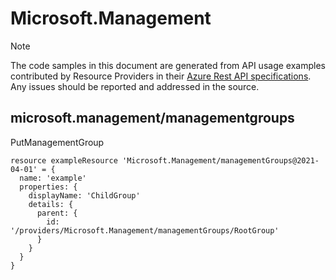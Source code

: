 # Microsoft.Management
  
> [!NOTE]
> The code samples in this document are generated from API usage examples contributed by Resource Providers in their [Azure Rest API specifications](https://github.com/Azure/azure-rest-api-specs). Any issues should be reported and addressed in the source.


## microsoft.management/managementgroups

PutManagementGroup
```bicep
resource exampleResource 'Microsoft.Management/managementGroups@2021-04-01' = {
  name: 'example'
  properties: {
    displayName: 'ChildGroup'
    details: {
      parent: {
        id: '/providers/Microsoft.Management/managementGroups/RootGroup'
      }
    }
  }
}
```
